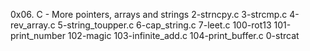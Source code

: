 0x06. C - More pointers, arrays and strings
2-strncpy.c
3-strcmp.c
4-rev_array.c
5-string_toupper.c
6-cap_string.c
7-leet.c
100-rot13
101-print_number
102-magic
103-infinite_add.c
104-print_buffer.c
0-strcat
